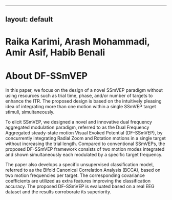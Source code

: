 
---
layout: default
---
# Raika Karimi,    Arash Mohammadi,    Amir Asif,    Habib Benali        

 

# About DF-SSmVEP

In this paper, we focus on the design of a novel SSmVEP paradigm without using resources such as trial time, phase, and/or number of targets to enhance the ITR. The proposed design is based on the intuitively pleasing idea of integrating more than one motion within a single SSmVEP target stimuli, simultaneously.

To elicit SSmVEP, we designed a novel and innovative dual frequency aggregated modulation paradigm, referred to as the  Dual Frequency Aggregated steady-state motion Visual Evoked Potential (DF-SSmVEP), by concurrently integrating Radial Zoom and Rotation motions in a single target without increasing the trial length. Compared to conventional SSmVEPs, the proposed DF-SSmVEP framework consists of two motion modes integrated and shown simultaneously each modulated by a specific target frequency.

The paper also develops a specific unsupervised classification model, referred to as the Bifold  Canonical Correlation Analysis (BCCA), based on two motion frequencies per target. The corresponding covariance coefficients are utilized as extra features improving the classification accuracy. The proposed DF-SSmVEP is evaluated based on a real EEG dataset and the results corroborate its superiority.



